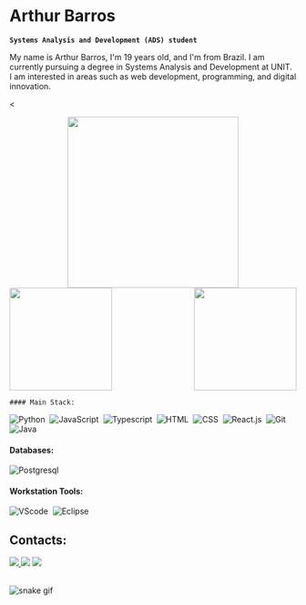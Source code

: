 # Arthur Barros

**` Systems Analysis and Development (ADS) student `**

My name is Arthur Barros, I'm 19 years old, and I'm from Brazil. I am currently pursuing a degree in Systems Analysis and Development at UNIT. I am interested in areas such as web development, programming, and digital innovation.


<<div style="display: flex; justify-content: center;">
  <img src="https://media4.giphy.com/media/XYyxh0R1XilajMWB8X/giphy.gif?cid=6c09b952u1fsajwp9ray3a9p401r5tq47dqst8z9c6if0igu&ep=v1_internal_gif_by_id&rid=giphy.gif&ct=s" style="width: 300px; height: auto;">
</div>



  <img  height="180em" src="https://github-readme-stats.vercel.app/api?username=ArthurBB01&show_icons=true&theme=react&include_all_commits=true&count_private=true"/>
  <img align="right" height="180em" src="https://github-readme-stats.vercel.app/api/top-langs/?username=ArthurBB01&layout=compact&langs_count=16&theme=react"/>
</div>
<br>


    #### Main Stack:

![Python](https://img.shields.io/badge/Python-14354C?style=for-the-badge&logo=python&logoColor=white)&nbsp;
![JavaScript](https://img.shields.io/badge/JavaScript-F7DF1E?style=for-the-badge&logo=javascript&logoColor=black)&nbsp;
![Typescript](https://img.shields.io/badge/TypeScript-007ACC?style=for-the-badge&logo=typescript&logoColor=white)&nbsp;
![HTML](https://img.shields.io/badge/HTML5-E34F26?style=for-the-badge&logo=html5&logoColor=white)&nbsp;
![CSS](https://img.shields.io/badge/CSS3-1572B6?style=for-the-badge&logo=css3&logoColor=white)&nbsp;
![React.js](https://img.shields.io/badge/React-20232A?style=for-the-badge&logo=react&logoColor=61DAFB)&nbsp;
![Git](https://img.shields.io/badge/GIT-E44C30?style=for-the-badge&logo=git&logoColor=white)&nbsp;
![Java](https://img.shields.io/badge/Java-007ACC?style=for-the-badge&logo=java&logoColor=white)&nbsp;

#### Databases:

![Postgresql](https://img.shields.io/badge/PostgreSQL-316192?style=for-the-badge&logo=postgresql&logoColor=white)&nbsp;

#### Workstation Tools:

![VScode](https://img.shields.io/badge/vscode-4285F4?style=for-the-badge&logo=vscode&logoColor=white)&nbsp;
![Eclipse](https://img.shields.io/badge/eclipse-E44C30?style=for-the-badge&logo=eclipse&logoColor=white)&nbsp;

    
  
 ## Contacts:

<div> 
<a href="https://www.instagram.com/arth_bb01?igsh=MXNjbW45aTk4MzJ3dQ==" target="_blank"><img src="https://img.shields.io/badge/-Instagram-%23E4405F?style=for-the-badge&logo=instagram&logoColor=white">
</a>
<a href = "mailto:barbosarthur7@gmail.com"> <img src="https://img.shields.io/badge/-Gmail-%23333?style=for-the-badge&logo=gmail&logoColor=white" target="_blank"></a>
<a href="https://www.linkedin.com/in/arthur-barros-387099213/" target="_blank"><img src="https://img.shields.io/badge/-LinkedIn-%230077B5?style=for-the-badge&logo=linkedin&logoColor=white"  target="_blank"></a> 
</div>&nbsp;&nbsp;
 
</div>
  
![snake gif](https://github.com/ArthurBB01/ArthurBB01/blob/output/github-snake-dark.svg)






  
